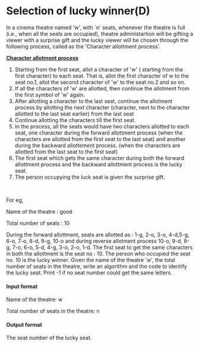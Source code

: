 # Selection of lucky winner(D)

In a cinema theatre named 'w', with `n' seats, whenever the theatre is full (i.e., when all the seats are occupied), theatre administartion will be gifting a viewer with a surprise gift and the lucky viewer will be chosen through the following process, called as the 'Character allottment process'.

<ins><b>Character allotment process</b></ins>

1. Starting from the first seat, allot a character of 'w' ( starting from the first character) to each seat. That is, allot the first character of w to the seat no.1, allot the second character of 'w' to the seat no.2 and so on.
2. If all the characters of 'w' are allotted, then continue the allotment from the first symbol of 'w' again.
3. After allotting a character to the last seat, continue the allotment process by allotting the next character (character, next to the character allotted to the last seat earlier) from the last seat 
4. Continue allotting the characters till the first seat.
5. In the process, all the seats would have two characters allotted to each seat, one character during the forward allottment process (when the characters are allotted from the first seat to the last seat) and another during the backward allottement process. (when the characters are allotted from the last seat to the first seat) 
6. The first seat which gets the same character during both the forward allottment process and the backward allottment process is the lucky seat.
7. The person occupying the luck seat is given the surprise gift.

</br>

For eg, 

Name of the theatre : good

Total number of seats : 10 

During the forward allottment, seats are allotted as : 1-g, 2-o, 3-o, 4-d,5-g, 6-o, 7-o, 8-d, 9-g, 10-o and during reverse allotment process 10-o, 9-d, 8-g, 7-o, 6-o, 5-d, 4-g, 3-o, 2-o, 1-d. The first seat to get the same characters in both the allottment is the seat no : 10. The person who occupied the seat no. 10 is the lucky winner. Given the name of the theatre 'w', the total number of seats in the theatre, write an algorithm and the code to identify the lucky seat. Print -1 if no seat number could get the same letters.

#### Input format

Name of the theatre: w

Total number of seats in the theatre: n

#### Output format

The seat number of the lucky seat.
